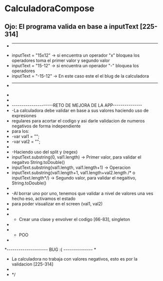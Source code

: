 # CalculadoraCompose

## Ojo: El programa valida en base a inputText [225-314]
* --------------------------------------------------------------------------
*  inputText = "15x12" -> si encuentra un operador "x" bloquea los operadores toma el primer valor y segundo valor
*  inputText = "15-12" -> si encuentra un operador "-" bloquea los operadores
*  inputText = "-15-12" -> En este caso este el el blug de la calculadora
* --------------------------------------------------------------------------
*
*
* ---------------------RETO DE MEJORA DE LA APP---------------
* -La calculadora debe validar en base a sus valores haciendo uso de expresiones
* regulares para acortar el codigo y asi darle validacion de numeros negativos de forma independiente
* para los:
*   -var val1 = "";
*   -var val2 = "";
*
* -Haciendo uso del split y (regex)
* inputText.substring(0, val1.length) -> Primer valor, para validar el negaitvo   String.toDouble()
* inputText.substring(val1.length, val1.length+1) -> Operacion
* inputText.substring(val1.length+1, val1.length+val2.length /* o inputText.length*/) -> Segundo valor, para validar el negaitivo, String.toDouble()
*
* -Al borrar uno por uno, tenemos que validar a nivel de valores una ves hecho eso, activamos el estado
* para poder visualizar en el screen (val1, val2)
*
* - Crear una clase y envolver el codigo [66-83], singleton
*
* - POO
*
*--------------------- BUG  :( ---------------
*
* La calculadora no trabaja con valores negativos, esto es por la validacion   [225-314]
*
* */
